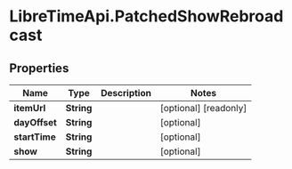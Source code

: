 # LibreTimeApi.PatchedShowRebroadcast

## Properties

Name | Type | Description | Notes
------------ | ------------- | ------------- | -------------
**itemUrl** | **String** |  | [optional] [readonly] 
**dayOffset** | **String** |  | [optional] 
**startTime** | **String** |  | [optional] 
**show** | **String** |  | [optional] 


